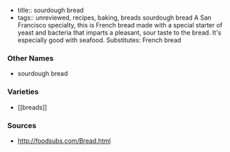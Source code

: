 - title:: sourdough bread
- tags:: unreviewed, recipes, baking, breads
sourdough bread A San Francisco specialty, this is French bread made with a special starter of yeast and bacteria that imparts a pleasant, sour taste to the bread. It's especially good with seafood. Substitutes: French bread

### Other Names

* sourdough bread

### Varieties

* [[breads]]

### Sources
* http://foodsubs.com/Bread.html
